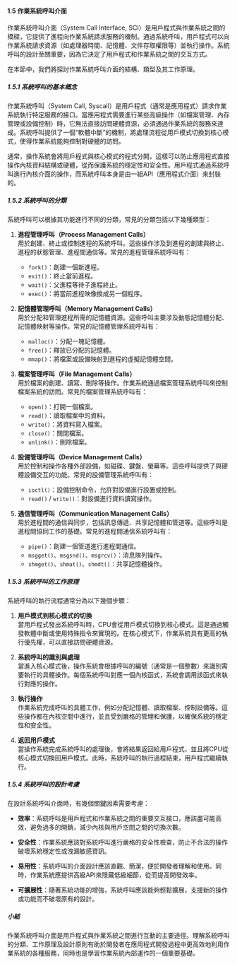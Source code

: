 #### 1.5 作業系統呼叫介面

作業系統呼叫介面（System Call Interface, SCI）是用戶程式與作業系統之間的橋樑，它提供了進程向作業系統請求服務的機制。通過系統呼叫，用戶程式可以向作業系統請求資源（如處理器時間、記憶體、文件存取權限等）並執行操作。系統呼叫的設計至關重要，因為它決定了用戶程式和作業系統之間的交互方式。

在本節中，我們將探討作業系統呼叫介面的結構、類型及其工作原理。

##### 1.5.1 系統呼叫的基本概念

作業系統呼叫（System Call, Syscall）是用戶程式（通常是應用程式）請求作業系統執行特定服務的接口。當應用程式需要進行某些高級操作（如檔案管理、內存管理或設備控制）時，它無法直接訪問硬體資源，必須通過作業系統的服務來達成。系統呼叫提供了一個“軟體中斷”的機制，將處理流程從用戶模式切換到核心模式，使得作業系統能夠控制對硬體的訪問。

通常，操作系統會將用戶程式與核心模式的程式分開，這樣可以防止應用程式直接操作內核資料結構或硬體，從而保護系統的穩定性和安全性。用戶程式通過系統呼叫進行內核介面的操作，而系統呼叫本身是由一組API（應用程式介面）來封裝的。

##### 1.5.2 系統呼叫的分類

系統呼叫可以根據其功能進行不同的分類，常見的分類包括以下幾種類型：

1. **進程管理呼叫（Process Management Calls）**  
   用於創建、終止或控制進程的系統呼叫。這些操作涉及到進程的創建與終止、進程的狀態管理、進程間通信等。常見的進程管理系統呼叫有：
   - `fork()`：創建一個新進程。
   - `exit()`：終止當前進程。
   - `wait()`：父進程等待子進程終止。
   - `exec()`：將當前進程映像換成另一個程序。

2. **記憶體管理呼叫（Memory Management Calls）**  
   用於分配和管理進程所需的記憶體資源。這些呼叫主要涉及動態記憶體分配、記憶體映射等操作。常見的記憶體管理系統呼叫有：
   - `malloc()`：分配一塊記憶體。
   - `free()`：釋放已分配的記憶體。
   - `mmap()`：將檔案或設備映射到進程的虛擬記憶體空間。

3. **檔案管理呼叫（File Management Calls）**  
   用於檔案的創建、讀寫、刪除等操作。作業系統通過檔案管理系統呼叫來控制檔案系統的訪問。常見的檔案管理系統呼叫有：
   - `open()`：打開一個檔案。
   - `read()`：讀取檔案中的資料。
   - `write()`：將資料寫入檔案。
   - `close()`：關閉檔案。
   - `unlink()`：刪除檔案。

4. **設備管理呼叫（Device Management Calls）**  
   用於控制和操作各種外部設備，如磁碟、鍵盤、螢幕等。這些呼叫提供了與硬體設備交互的功能。常見的設備管理系統呼叫有：
   - `ioctl()`：設備控制命令，允許對設備進行設置或控制。
   - `read()` / `write()`：對設備進行資料讀寫操作。

5. **通信管理呼叫（Communication Management Calls）**  
   用於進程間的通信與同步，包括訊息傳遞、共享記憶體和管道等。這些呼叫是進程間協同工作的基礎。常見的進程間通信系統呼叫有：
   - `pipe()`：創建一個管道進行進程間通信。
   - `msgget()`、`msgsnd()`、`msgrcv()`：消息隊列操作。
   - `shmget()`、`shmat()`、`shmdt()`：共享記憶體操作。

##### 1.5.3 系統呼叫的工作原理

系統呼叫的執行流程通常分為以下幾個步驟：

1. **用戶模式到核心模式的切換**  
   當用戶程式發出系統呼叫時，CPU會從用戶模式切換到核心模式。這是通過觸發軟體中斷或使用特殊指令來實現的。在核心模式下，作業系統具有更高的執行優先權，可以直接訪問硬體資源。

2. **系統呼叫的識別與處理**  
   當進入核心模式後，操作系統會根據呼叫的編號（通常是一個整數）來識別需要執行的具體操作。每個系統呼叫對應一個內核函式，系統會調用該函式來執行對應的操作。

3. **執行操作**  
   作業系統完成呼叫的具體工作，例如分配記憶體、讀取檔案、控制設備等。這些操作都在內核空間中進行，並且受到嚴格的管理和保護，以確保系統的穩定性和安全性。

4. **返回用戶模式**  
   當操作系統完成系統呼叫的處理後，會將結果返回給用戶程式，並且將CPU從核心模式切換回用戶模式。此時，系統呼叫的執行過程結束，用戶程式繼續執行。

##### 1.5.4 系統呼叫的設計考慮

在設計系統呼叫介面時，有幾個關鍵因素需要考慮：

- **效率**：系統呼叫是用戶程式和作業系統之間的重要交互接口，應該盡可能高效，避免過多的開銷，減少內核與用戶空間之間的切換次數。
  
- **安全性**：作業系統應該對系統呼叫進行嚴格的安全性檢查，防止不合法的操作破壞系統穩定性或洩漏敏感資訊。

- **易用性**：系統呼叫的介面設計應該直觀、簡潔，便於開發者理解和使用。同時，作業系統應提供高級API來隱藏低級細節，從而提高開發效率。

- **可擴展性**：隨著系統功能的增強，系統呼叫應該能夠輕鬆擴展，支援新的操作或功能而不破壞原有的設計。

##### 小結

作業系統呼叫介面是用戶程式與作業系統之間進行互動的主要途徑。理解系統呼叫的分類、工作原理及設計原則有助於開發者在應用程式開發過程中更高效地利用作業系統的各種服務，同時也是學習作業系統內部運作的一個重要基礎。
